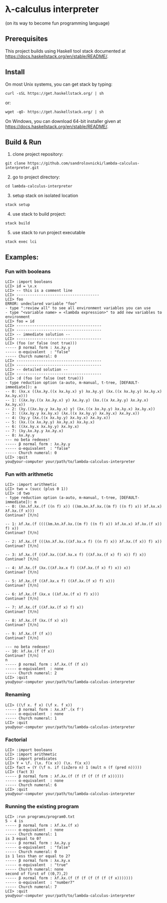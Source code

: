 # λ-calculus interpreter
(on its way to become fun programming language)

## Prerequisites
This project builds using Haskell tool stack documented at https://docs.haskellstack.org/en/stable/README/.

## Install
On most Unix systems, you can get stack by typing:
```
curl -sSL https://get.haskellstack.org/ | sh
```
or:
```
wget -qO- https://get.haskellstack.org/ | sh
```
On Windows, you can download 64-bit installer given at https://docs.haskellstack.org/en/stable/README/.

## Build & Run
1. clone project repository:
```
git clone https://github.com/sandrolovnicki/lambda-calculus-interpreter.git
```
2. go to project directory:
```
cd lambda-calculus-interpreter
```
3. setup stack on isolated location
```
stack setup
```
4. use stack to build project:
```
stack build
```
5. use stack to run project executable
```
stack exec lci
```

## Examples:
### Fun with booleans
```
LCI> :import booleans
LCI> id = \x.x
LCI> -- this is a comment line
LCI> -------------------------------------
LCI> foo
ERROR: undeclared variable "foo"
- type ":review all" to see all environment variables you can use
- type "<variable name> = <lambda expression>" to add new variables to environment
LCI> foo = id
LCI> --------------------------------------
LCI> --------------------------------------
LCI> -- immediate solution --
LCI> --------------------------------------
LCI> (foo (or false (not true)))
----- β normal form : λx.λy.y
----- α-equivalent  : "false"
----- Church numeral: 0
LCI> --------------------------------------
LCI> --------------------------------------
LCI> -- detailed solution --
LCI> --------------------------------------
LCI> :d (foo (or false (not true)))
- type reduction option (a-auto, m-manual, t-tree, [DEFAULT-immediate]): a
-- 0: (λx.x ((λx.λy.((x λx.λy.x) y) λx.λy.y) (λx.((x λx.λy.y) λx.λy.x) λx.λy.x)))
-- 1: ((λx.λy.((x λx.λy.x) y) λx.λy.y) (λx.((x λx.λy.y) λx.λy.x) λx.λy.x))
-- 2: (λy.((λx.λy.y λx.λy.x) y) (λx.((x λx.λy.y) λx.λy.x) λx.λy.x))
-- 3: ((λx.λy.y λx.λy.x) (λx.((x λx.λy.y) λx.λy.x) λx.λy.x))
-- 4: (λy.y (λx.((x λx.λy.y) λx.λy.x) λx.λy.x))
-- 5: (λx.((x λx.λy.y) λx.λy.x) λx.λy.x)
-- 6: ((λx.λy.x λx.λy.y) λx.λy.x)
-- 7: (λy.λx.λy.y λx.λy.x)
-- 8: λx.λy.y
--- no beta redexes!
----- β normal form : λx.λy.y
----- α-equivalent  : "false"
----- Church numeral: 0
LCI> :quit
you@your-computer your/path/to/lambda-calculus-interpreter
```

### Fun with arithmetic
```
LCI> :import arithmetic
LCI> two = (succ (plus 0 1))
LCI> :d two
- type reduction option (a-auto, m-manual, t-tree, [DEFAULT-immediate]): m
-- 0: (λn.λf.λx.(f ((n f) x)) ((λm.λn.λf.λx.((m f) ((n f) x)) λf.λx.x) λf.λx.(f x)))
Continue? [Y/n]

-- 1: λf.λx.(f ((((λm.λn.λf.λx.((m f) ((n f) x)) λf.λx.x) λf.λx.(f x)) f) x))
Continue? [Y/n]

-- 2: λf.λx.(f (((λn.λf.λx.((λf.λx.x f) ((n f) x)) λf.λx.(f x)) f) x))
Continue? [Y/n]

-- 3: λf.λx.(f ((λf.λx.((λf.λx.x f) ((λf.λx.(f x) f) x)) f) x))
Continue? [Y/n]

-- 4: λf.λx.(f (λx.((λf.λx.x f) ((λf.λx.(f x) f) x)) x))
Continue? [Y/n]

-- 5: λf.λx.(f ((λf.λx.x f) ((λf.λx.(f x) f) x)))
Continue? [Y/n]

-- 6: λf.λx.(f (λx.x ((λf.λx.(f x) f) x)))
Continue? [Y/n]

-- 7: λf.λx.(f ((λf.λx.(f x) f) x))
Continue? [Y/n]

-- 8: λf.λx.(f (λx.(f x) x))
Continue? [Y/n]

-- 9: λf.λx.(f (f x))
Continue? [Y/n]

--- no beta redexes!
-- 10: λf.λx.(f (f x))
Continue? [Y/n]
n
----- β normal form : λf.λx.(f (f x))
----- α-equivalent  : none
----- Church numeral: 2
LCI> :quit
you@your-computer your/path/to/lambda-calculus-interpreter
```

### Renaming
```
LCI> ((\f x. f x) (\f x. f x))
----- β normal form : λx.λf'.(x f')
----- α-equivalent  : none
----- Church numeral: 1
LCI> :quit
you@your-computer your/path/to/lambda-calculus-interpreter
```

### Factorial
```
LCI> :import booleans
LCI> :import arithmetic
LCI> :import predicates
LCI> Y = \f. (\x. f(x x)) (\x. f(x x))
LCI> fact = (Y (\f n. if (isZero n) 1 (mult n (f (pred n)))))
LCI> (fact 3)
----- β normal form : λf.λx.(f (f (f (f (f (f x))))))
----- α-equivalent  : none
----- Church numeral: 6
LCI> :quit
you@your-computer your/path/to/lambda-calculus-interpreter
```
### Running the existing program
```
LCI> :run programs/program0.txt
5 - 4 is
----- β normal form : λf.λx.(f x)
----- α-equivalent  : none
----- Church numeral: 1
is 3 equal to 0?
----- β normal form : λx.λy.y
----- α-equivalent  : "false"
----- Church numeral: 0
is 1 less than or equal to 2?
----- β normal form : λx.λy.x
----- α-equivalent  : "true"
----- Church numeral: none
second of first of ((0,7),2)
----- β normal form : λf.λx.(f (f (f (f (f (f (f x)))))))
----- α-equivalent  : "number7"
----- Church numeral: 7
LCI> :quit
you@your-computer your/path/to/lambda-calculus-interpreter
```

